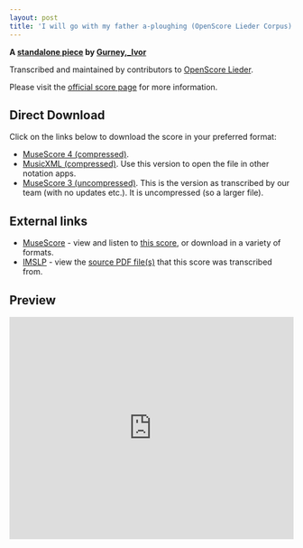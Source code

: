 ```yaml
---
layout: post
title: 'I will go with my father a-ploughing (OpenScore Lieder Corpus)'
---
```


__A [standalone piece](https://fourscoreandmore.org/openscore/lieder/Gurney,_Ivor/_/) by [Gurney,_Ivor](https://fourscoreandmore.org/openscore/lieder/Gurney,_Ivor)__

Transcribed and maintained by contributors to [OpenScore Lieder].

Please visit the [official score page] for more information.

[official score page]: https://musescore.com/openscore-lieder-corpus/scores/6466145
[OpenScore Lieder]: https://musescore.com/openscore-lieder-corpus

## Direct Download

Click on the links below to download the score in your preferred format:
- [MuseScore 4 (compressed)](https://github.com/openscore/lieder/blob/main/scores/Gurney,_Ivor/_/I_will_go_with_my_father_a-ploughing/lc6466145.mscz?raw=true).
- [MusicXML (compressed)](https://github.com/openscore/lieder/blob/main/scores/Gurney,_Ivor/_/I_will_go_with_my_father_a-ploughing/lc6466145.mxl?raw=true). Use this version to open the file in other notation apps.
- [MuseScore 3 (uncompressed)](https://github.com/openscore/lieder/blob/main/scores/Gurney,_Ivor/_/I_will_go_with_my_father_a-ploughing/lc6466145.mscx?raw=true). This is the version as transcribed by our team (with no updates etc.). It is uncompressed (so a larger file).

## External links

- [MuseScore] - view and listen to [this score][MuseScore], or download in a variety of formats.
- [IMSLP] - view the [source PDF file(s)][IMSLP] that this score was transcribed from.

[MuseScore]: https://musescore.com/score/6466145
[IMSLP]: https://imslp.org/wiki/Special:ReverseLookup/89026

## Preview

<iframe width="100%" height="394" src="https://musescore.com/openscore-lieder-corpus/scores/6466145/embed" frameborder="0" allowfullscreen allow="autoplay; fullscreen"></iframe>
